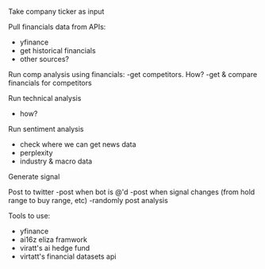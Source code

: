 Take company ticker as input

Pull financials data from APIs:
- yfinance
- get historical financials
- other sources?

Run comp analysis using financials:
-get competitors. How?
-get & compare financials for competitors

Run technical analysis
- how?

Run sentiment analysis
- check where we can get news data
- perplexity
- industry & macro data

Generate signal

Post to twitter
-post when bot is @'d
-post when signal changes (from hold range to buy range, etc)
-randomly post analysis


Tools to use:
- yfinance
-  ai16z eliza framwork
- viratt's ai hedge fund
- virtatt's financial datasets api
